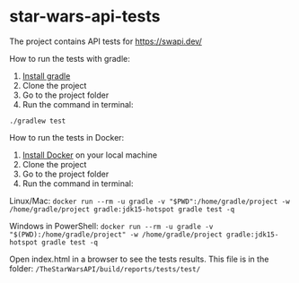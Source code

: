 # star-wars-api-tests

The project contains API tests for https://swapi.dev/

How to run the tests with gradle:
1. [Install gradle](https://gradle.org/install/)
2. Clone the project
3. Go to the project folder
4. Run the command in terminal:

`./gradlew test`

How to run the tests in Docker:
1. [Install Docker](https://docs.docker.com/get-docker/) on your local machine 
2. Clone the project 
3. Go to the project folder
4. Run the command in terminal:

Linux/Mac: `docker run --rm -u gradle -v "$PWD":/home/gradle/project -w /home/gradle/project gradle:jdk15-hotspot gradle test -q`

Windows in PowerShell: `docker run --rm -u gradle -v "$(PWD):/home/gradle/project" -w /home/gradle/project gradle:jdk15-hotspot gradle test -q`

Open index.html in a browser to see the tests results. This file is in the folder: `/TheStarWarsAPI/build/reports/tests/test/`

